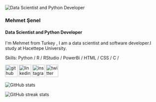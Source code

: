 ![Data Scientist and Python Developer ](https://media.licdn.com/dms/image/D4D16AQF4WJ-xKtN3ew/profile-displaybackgroundimage-shrink_350_1400/0/1681817583008?e=1727913600&v=beta&t=5-hUlsoramrDRUpITnWgXXcDtIVUAO_jTFjaVyyRPr4)


###  Mehmet Şenel
#### Data Scientist and Python Developer 

I'm Mehmet from Turkey , I am a data scientist and software developer.I study at Hacettepe University.

Skills: Python / R / RStudio / PowerBi  / HTML /  CSS / C / 


[<img src='https://cdn.jsdelivr.net/npm/simple-icons@3.0.1/icons/github.svg' alt='github' height='40'>](https://github.com/SirMsenel)  [<img src='https://cdn.jsdelivr.net/npm/simple-icons@3.0.1/icons/linkedin.svg' alt='linkedin' height='40'>](https://www.linkedin.com/in/SirMsenel/)  [<img src='https://cdn.jsdelivr.net/npm/simple-icons@3.0.1/icons/instagram.svg' alt='instagram' height='40'>](https://www.instagram.com/m_senelq00/)  [<img src='https://cdn.jsdelivr.net/npm/simple-icons@3.0.1/icons/twitter.svg' alt='twitter' height='40'>](https://twitter.com/m_senelq00)  

![GitHub stats](https://github-readme-stats.vercel.app/api?username=SirMsenel&show_icons=true)  

![GitHub streak stats](https://streak-stats.demolab.com/?user=SirMsenel)  



